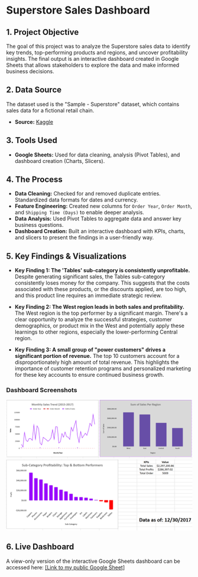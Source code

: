 # Superstore Sales Dashboard

## 1. Project Objective
The goal of this project was to analyze the Superstore sales data to identify key trends, top-performing products and regions, and uncover profitability insights. The final output is an interactive dashboard created in Google Sheets that allows stakeholders to explore the data and make informed business decisions.

## 2. Data Source
The dataset used is the "Sample - Superstore" dataset, which contains sales data for a fictional retail chain.
* **Source:** [Kaggle](https://www.kaggle.com/datasets/juhi1994/superstore)

## 3. Tools Used
* **Google Sheets:** Used for data cleaning, analysis (Pivot Tables), and dashboard creation (Charts, Slicers).

## 4. The Process
* **Data Cleaning:** Checked for and removed duplicate entries. Standardized data formats for dates and currency.
* **Feature Engineering:** Created new columns for `Order Year`, `Order Month`, and `Shipping Time (Days)` to enable deeper analysis.
* **Data Analysis:** Used Pivot Tables to aggregate data and answer key business questions.
* **Dashboard Creation:** Built an interactive dashboard with KPIs, charts, and slicers to present the findings in a user-friendly way.

## 5. Key Findings & Visualizations
* **Key Finding 1: The 'Tables' sub-category is consistently unprofitable.**
  Despite generating significant sales, the Tables sub-category consistently loses money for the company. This suggests that the costs associated with these products, or the   discounts applied, are too high, and this product line requires an immediate strategic review.

* **Key Finding 2: The West region leads in both sales and profitability.**
  The West region is the top performer by a significant margin. There's a clear opportunity to analyze the successful strategies, customer demographics, or product mix in      the West and potentially apply these learnings to other regions, especially the lower-performing Central region.

* **Key Finding 3: A small group of "power customers" drives a significant portion of revenue.**
  The top 10 customers account for a disproportionately high amount of total revenue. This highlights the importance of customer retention programs and personalized             marketing for these key accounts to ensure continued business growth.

### Dashboard Screenshots
![Dashboard Screenshot](https://github.com/Ogezi-Emmanuel/Superstore-Sales-Dashboard/blob/main/Dashboard-view1.png)
![Dashboard Screenshot](https://github.com/Ogezi-Emmanuel/Superstore-Sales-Dashboard/blob/main/Dashboard-view2.png)


## 6. Live Dashboard
A view-only version of the interactive Google Sheets dashboard can be accessed here:
[[Link to my public Google Sheet]](https://docs.google.com/spreadsheets/d/1nkxmLVRXtjEv1h0i672lhQ7fp3-aDhfi-6DY34O54RQ/edit?usp=sharing)
